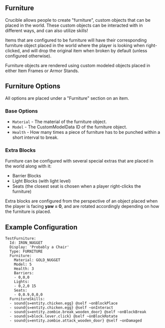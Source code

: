 Furniture
---------
Crucible allows people to create "furniture", custom objects that can be placed in the world. These custom objects can be interacted with in different ways, and can also utilize skills!

Items that are configured to be furniture will have their corresponding furniture object placed in the world where the player is looking when right-clicked, and will drop the original item when broken by default (unless configured otherwise).

Furniture objects are rendered using custom modeled objects placed in either Item Frames or Armor Stands.

Furniture Options
-----------------
All options are placed under a "Furniture" section on an item.

### Base Options
- `Material` - The material of the furniture object.
- `Model` - The CustomModelData ID of the furniture object.
- `Health` - How many times a piece of furniture has to be punched within a short interval to break.

### Extra Blocks
Furniture can be configured with several special extras that are placed in the world along with it:
- Barrier Blocks
- Light Blocks (with light level)
- Seats (the closest seat is chosen when a player right-clicks the furniture)

Extra blocks are configured from the perspective of an object placed when the player is facing **yaw = 0**, and are rotated accordingly depending on how the furniture is placed.

Example Configuration
---------------------
```
TestFurniture:
  Id: IRON_NUGGET
  Display: 'Probably a Chair'
  Type: FURNITURE
  Furniture:
    Material: GOLD_NUGGET
    Model: 5
    Health: 3
    Barriers:
    - 0,0,0
    Lights:
    - 0,2,0 15
    Seats:
    - 0,0.9,0,0,0
  FurnitureSkills:
  - sound{s=entity.chicken.egg} @self ~onBlockPlace
  - sound{s=entity.chicken.egg} @self ~onInteract
  - sound{s=entity.zombie.break_wooden_door} @self ~onBlockBreak
  - sound{s=block.lever.click} @self ~onBlockRotate
  - sound{s=entity.zombie.attack_wooden_door} @self ~onDamaged
```